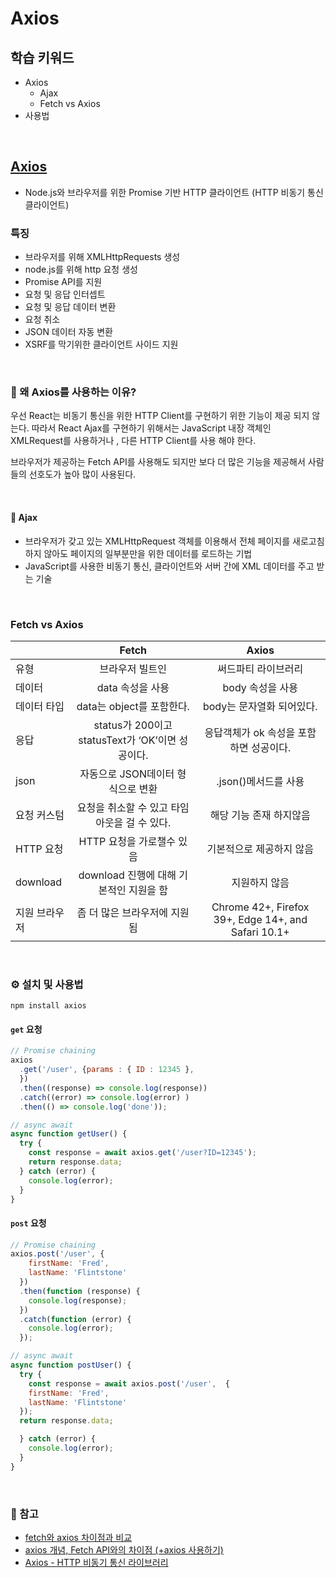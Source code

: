 # Axios

## 학습 키워드

- Axios
  - Ajax
  - Fetch vs Axios
- 사용법

<br/>

## [Axios](https://axios-http.com/kr/docs/intro)

- Node.js와 브라우저를 위한 Promise 기반 HTTP 클라이언트 (HTTP 비동기 통신 클라이언트)

### 특징

- 브라우저를 위해 XMLHttpRequests 생성
- node.js를 위해 http 요청 생성
- Promise API를 지원
- 요청 및 응답 인터셉트
- 요청 및 응답 데이터 변환
- 요청 취소
- JSON 데이터 자동 변환
- XSRF를 막기위한 클라이언트 사이드 지원

<br/>

### 🤔 왜 Axios를 사용하는 이유?

우선 React는 비동기 통신을 위한 HTTP Client를 구현하기 위한 기능이 제공 되지 않는다.
따라서 React Ajax를 구현하기 위해서는 JavaScript 내장 객체인 XMLRequest를 사용하거나 , 다른 HTTP Client를 사용 해야 한다.

브라우저가 제공하는 Fetch API를 사용해도 되지만 보다 더 많은 기능을 제공해서 사람들의 선호도가 높아 많이 사용된다.

<br/>

#### 📖 Ajax

- 브라우저가 갖고 있는 XMLHttpRequest 객체를 이용해서 전체 페이지를 새로고침 하지 않아도 페이지의 일부분만을 위한 데이터를 로드하는 기법
- JavaScript를 사용한 비동기 통신, 클라이언트와 서버 간에 XML 데이터를 주고 받는 기술

<br/>

### Fetch vs Axios

||Fetch|Axios|
|---|:---:|:---:|
|유형|브라우저 빌트인|써드파티 라이브러리|
|데이터|data 속성을 사용|body 속성을 사용|
|데이터 타입|data는 object를 포함한다.|body는 문자열화 되어있다.|
|응답|status가 200이고 statusText가 ‘OK’이면 성공이다.|응답객체가 ok 속성을 포함하면 성공이다.|
|json|자동으로 JSON데이터 형식으로 변환|.json()메서드를 사용|
|요청 커스텀|요청을 취소할 수 있고 타임아웃을 걸 수 있다.|해당 기능 존재 하지않음|
|HTTP 요청|HTTP 요청을 가로챌수 있음|기본적으로 제공하지 않음|
|download|download 진행에 대해 기본적인 지원을 함|지원하지 않음|
|지원 브라우저|좀 더 많은 브라우저에 지원됨|Chrome 42+, Firefox 39+, Edge 14+, and Safari 10.1+|

<br/>

### ⚙️ 설치 및 사용법

```shell
npm install axios
```

#### `get` 요청

```jsx
// Promise chaining
axios
  .get('/user', {params : { ID : 12345 },
  })
  .then((response) => console.log(response))
  .catch((error) => console.log(error) )
  .then(() => console.log('done'));
```

```jsx
// async await
async function getUser() {
  try {
    const response = await axios.get('/user?ID=12345');
    return response.data;
  } catch (error) {
    console.log(error);
  }
}
```

#### `post` 요청

```jsx
// Promise chaining
axios.post('/user', {
    firstName: 'Fred',
    lastName: 'Flintstone'
  })
  .then(function (response) {
    console.log(response);
  })
  .catch(function (error) {
    console.log(error);
  });
```

```jsx
// async await
async function postUser() {
  try {
    const response = await axios.post('/user',  {
    firstName: 'Fred',
    lastName: 'Flintstone'
  });
  return response.data;

  } catch (error) {
    console.log(error);
  }
}
```

<br/>

### 🔗 참고

- [fetch와 axios 차이점과 비교](https://tlsdnjs12.tistory.com/26)
- [axios 개념, Fetch API와의 차이점 (+axios 사용하기)](https://eundol1113.tistory.com/256)
- [Axios - HTTP 비동기 통신 라이브러리](https://velog.io/@sunohvoiin/Axios-HTTP-%EB%B9%84%EB%8F%99%EA%B8%B0-%ED%86%B5%EC%8B%A0-%EB%9D%BC%EC%9D%B4%EB%B8%8C%EB%9F%AC%EB%A6%AC)
